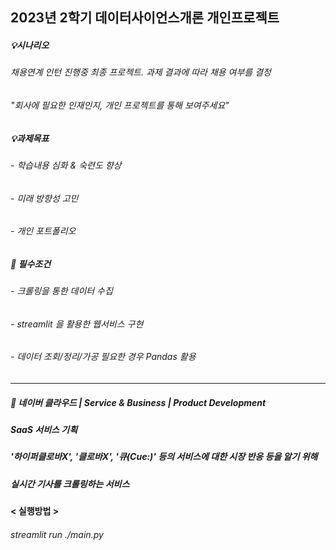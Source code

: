 ## 2023년 2학기 데이터사이언스개론 개인프로젝트
##### 💡시나리오
###### 채용연계 인턴 진행중 최종 프로젝트.  과제 결과에 따라 채용 여부를 결정
###### "회사에 필요한 인재인지, 개인 프로젝트를 통해 보여주세요"

######  

##### 💡과제목표
###### - 학습내용 심화 & 숙련도 향상
###### - 미래 방향성 고민
###### - 개인 포트폴리오

##### 📌 필수조건
###### - 크롤링을 통한 데이터 수집
###### - streamlit 을 활용한 웹서비스 구현
###### - 데이터 조회/정리/가공 필요한 경우 Pandas 활용

-------------------------------------------------
##### 👤 네이버 클라우드 | Service & Business | Product Development
##### SaaS 서비스 기획
##### '하이퍼클로바X', '클로바X', '큐(Cue:)' 등의 서비스에 대한 시장 반응 등을 알기 위해
##### 실시간 기사를 크롤링하는 서비스

#### < 실행방법 >
###### streamlit run ./main.py

